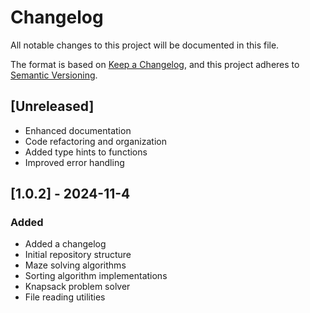 # Changelog

All notable changes to this project will be documented in this file.

The format is based on [Keep a Changelog](https://keepachangelog.com/en/1.0.0/),
and this project adheres to [Semantic Versioning](https://semver.org/spec/v2.0.0.html).

## [Unreleased]

- Enhanced documentation
- Code refactoring and organization
- Added type hints to functions
- Improved error handling

## [1.0.2] - 2024-11-4

### Added

- Added a changelog
- Initial repository structure
- Maze solving algorithms
- Sorting algorithm implementations
- Knapsack problem solver
- File reading utilities

